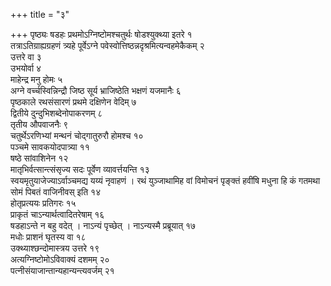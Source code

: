 +++
title = "३"

+++
पृष्ठ्यः षडहः प्रथमोऽग्निष्टोमश्चतुर्थः षोडश्युक्थ्या इतरे १  
तत्राऽतिग्राह्यग्रहणं त्र्यहे पूर्वेऽग्ने पवेस्वोत्तिष्ठन्नदृश्रमित्यन्वहमेकैकम् २  
उत्तरे वा ३  
उभयोर्वा ४  
माहेन्द्र मनु होमः ५  
अग्ने वर्च्चस्विन्निन्द्रौ जिष्ठ सूर्य भ्राजिष्ठेति भक्षणं यजमानैः ६  
पृष्ठकाले रथसंसारणं प्रथमे दक्षिणेन वेदिम् ७  
द्वितीये दुन्दुभिशब्देनोपाकरणम् ८  
तृतीय औपवाजनैः ९  
चतुर्थेऽरणिभ्यां मन्थनं चोद्गातुरुरौ होमश्च १०  
पञ्चमे सावकयोदपात्र्या ११  
षष्ठे सांवाशिनेन १२  
मातृभिर्वत्सान्त्संसृज्य सदः पूर्वेण व्यावर्त्तयन्ति १३  
स्वयमृतुयाजेज्याऽर्वाञ्चमद्य यय्यं नृवाहणं । रथं युञ्जाथामिह वां विमोचनं पृङ्क्तं हवींषि मधुना हि कं गतमथा सोमं पिबतं वाजिनीवस् इति १४  
होतृप्रत्ययः प्रतिगरः १५  
प्राकृतं चाऽन्यार्थत्वादितरेषाम् १६  
षडहाऽन्ते न बहु वदेत् । नाऽन्यं पृच्छेत् । नाऽन्यस्मै प्रब्रूयात् १७  
मधोः प्राशनं घृतस्य वा १८  
उक्थ्याश्छन्दोमास्त्रय उत्तरे १९  
अत्यग्निष्टोमोऽविवाक्यं दशमम् २०  
पत्नीसंयाजान्तान्यहान्यन्त्यवर्जम् २१  
